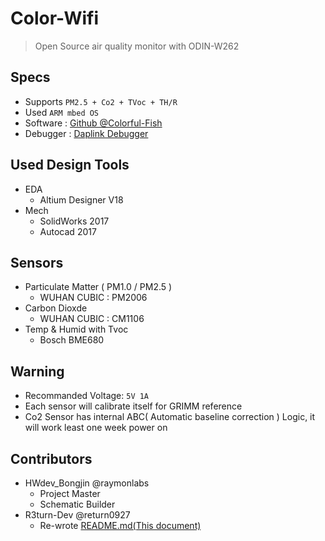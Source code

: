 # Color-Wifi

> Open Source air quality monitor with ODIN-W262



## Specs
- Supports `PM2.5 + Co2 + TVoc + TH/R`
- Used `ARM mbed OS`
- Software : [Github @Colorful-Fish](https://github.com/colorful-fish)
- Debugger : [Daplink Debugger](https://github.com/ARMmbed/mbed-HDK)

## Used Design Tools
- EDA
    - Altium Designer V18
- Mech
    - SolidWorks 2017
    - Autocad 2017

## Sensors
- Particulate Matter ( PM1.0 / PM2.5 )
    - WUHAN CUBIC : PM2006
- Carbon Dioxde
    - WUHAN CUBIC : CM1106
- Temp & Humid with Tvoc
    - Bosch BME680

## Warning
- Recommanded Voltage: `5V 1A`
- Each sensor will calibrate itself for GRIMM reference
- Co2 Sensor has internal ABC( Automatic baseline correction ) Logic, 
    it will work least one week power on

## Contributors
- HWdev_Bongjin @raymonlabs
    - Project Master
    - Schematic Builder
- R3turn-Dev @return0927
    - Re-wrote [README.md(This document)](README.md)